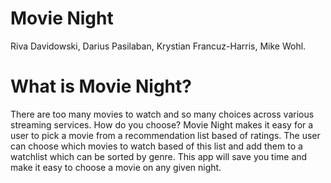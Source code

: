 # Movie Night

Riva Davidowski, Darius Pasilaban, Krystian Francuz-Harris, Mike Wohl.


# What is Movie Night?

There are too many movies to watch and so many choices across various streaming services. How do you choose? 
Movie Night makes it easy for a user to pick a movie from a recommendation list based of ratings. The user can choose which movies to watch based of this list and add them to a watchlist which can be sorted by genre. This app will save you time and make it easy to choose a movie on any given night.


